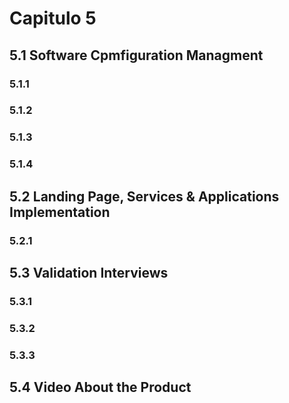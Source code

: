 # Capitulo 5
## 5.1 Software Cpmfiguration Managment
### 5.1.1
### 5.1.2
### 5.1.3
### 5.1.4
## 5.2 Landing Page, Services & Applications Implementation 
### 5.2.1
## 5.3 Validation Interviews 
### 5.3.1
### 5.3.2
### 5.3.3
## 5.4 Video About the Product
